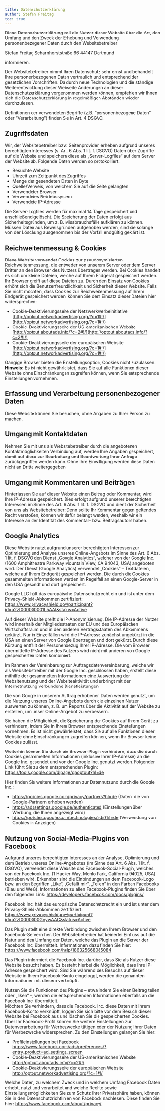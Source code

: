 ```yaml
---
title: Datenschutzerklärung
author: Stefan Freitag
toc: true
---
```


Diese Datenschutzerklärung soll die Nutzer dieser Website über die Art, den
Umfang und den Zweck der Erhebung und Verwendung personenbezogener Daten durch
den Websitebetreiber

Stefan Freitag
Scharnhorststraße 66
44147 Dortmund

informieren.

Der Websitebetreiber nimmt Ihren Datenschutz sehr ernst und behandelt Ihre
personenbezogenen Daten vertraulich und entsprechend der gesetzlichen
Vorschriften. Da durch neue Technologien und die ständige Weiterentwicklung
dieser Webseite Änderungen an dieser Datenschutzerklärung vorgenommen werden
können, empfehlen wir Ihnen sich die Datenschutzerklärung in regelmäßigen
Abständen wieder durchzulesen.

Definitionen der verwendeten Begriffe (z.B. “personenbezogene Daten” oder
“Verarbeitung”) finden Sie in Art. 4 DSGVO.

## Zugriffsdaten

Wir, der Websitebetreiber bzw. Seitenprovider, erheben aufgrund unseres
berechtigten Interesses (s. Art. 6 Abs. 1 lit. f. DSGVO) Daten über Zugriffe auf
die Website und speichern diese als „Server-Logfiles“ auf dem Server der Website
ab. Folgende Daten werden so protokolliert:

- Besuchte Website
- Uhrzeit zum Zeitpunkt des Zugriffes
- Menge der gesendeten Daten in Byte
- Quelle/Verweis, von welchem Sie auf die Seite gelangten
- Verwendeter Browser
- Verwendetes Betriebssystem
- Verwendete IP-Adresse

Die Server-Logfiles werden für maximal 14 Tage gespeichert und anschließend
gelöscht. Die Speicherung der Daten erfolgt aus Sicherheitsgründen, um z. B.
Missbrauchsfälle aufklären zu können. Müssen Daten aus Beweisgründen aufgehoben
werden, sind sie solange von der Löschung ausgenommen bis der Vorfall endgültig
geklärt ist.

## Reichweitenmessung & Cookies

Diese Website verwendet Cookies zur pseudonymisierten Reichweitenmessung, die
entweder von unserem Server oder dem Server Dritter an den Browser des Nutzers
übertragen werden. Bei Cookies handelt es sich um kleine Dateien, welche auf
Ihrem Endgerät gespeichert werden. Ihr Browser greift auf diese Dateien zu.
Durch den Einsatz von Cookies erhöht sich die Benutzerfreundlichkeit und
Sicherheit dieser Website.
Falls Sie nicht möchten, dass Cookies zur Reichweitenmessung auf Ihrem Endgerät
gespeichert werden, können Sie dem Einsatz dieser Dateien hier widersprechen:

- Cookie-Deaktivierungsseite der Netzwerkwerbeinitiative
    [http://optout.networkadvertising.org/?c=1#!/](http://optout.networkadvertising.org/?c=1#!/)
- Cookie-Deaktivierungsseite der US-amerikanischen Website
    [http://optout.aboutads.info/?c=2#!/](http://optout.aboutads.info/?c=2#!/)
- Cookie-Deaktivierungsseite der europäischen Website
    [http://optout.networkadvertising.org/?c=1#!/](http://optout.networkadvertising.org/?c=1#!/)

Gängige Browser bieten die Einstellungsoption, Cookies nicht zuzulassen.  
**Hinweis:** Es ist nicht gewährleistet, dass Sie auf alle Funktionen dieser Website ohne Einschränkungen zugreifen können, wenn Sie entsprechende Einstellungen vornehmen.

## Erfassung und Verarbeitung personenbezogener Daten

Diese Website können Sie besuchen, ohne Angaben zu Ihrer Person zu machen.

## Umgang mit Kontaktdaten

Nehmen Sie mit uns als Websitebetreiber durch die angebotenen
Kontaktmöglichkeiten Verbindung auf, werden Ihre Angaben gespeichert, damit auf
diese zur Bearbeitung und Beantwortung Ihrer Anfrage zurückgegriffen werden
kann. Ohne Ihre Einwilligung werden diese Daten nicht an Dritte weitergegeben.

## Umgang mit Kommentaren und Beiträgen

Hinterlassen Sie auf dieser Website einen Beitrag oder Kommentar, wird Ihre
IP-Adresse gespeichert. Dies erfolgt aufgrund unserer berechtigten Interessen im
Sinne des Art. 6 Abs. 1 lit. f. DSGVO und dient der Sicherheit von uns als
Websitebetreiber: Denn sollte Ihr Kommentar gegen geltendes Recht verstoßen,
können wir dafür belangt werden, weshalb wir ein Interesse an der Identität des
Kommentar- bzw. Beitragsautors haben.

## Google Analytics

Diese Website nutzt aufgrund unserer berechtigten Interessen zur Optimierung und
Analyse unseres Online-Angebots im Sinne des Art. 6 Abs. 1 lit. f. DSGVO den
Dienst „Google Analytics“, welcher von der Google Inc. (1600 Amphitheatre
Parkway Mountain View, CA 94043, USA) angeboten wird. Der Dienst (Google
Analytics) verwendet „Cookies“ – Textdateien, welche auf Ihrem Endgerät
gespeichert werden. Die durch die Cookies gesammelten Informationen werden im
Regelfall an einen Google-Server in den USA gesandt und dort gespeichert.

Google LLC hält das europäische Datenschutzrecht ein und ist unter dem
Privacy-Shield-Abkommen zertifiziert: <a
href="https://www.privacyshield.gov/participant?id=a2zt000000001L5AAI&status=Active"
target="_blank"
rel="noopener">https://www.privacyshield.gov/participant?id=a2zt000000001L5AAI&status=Active</a>

Auf dieser Website greift die IP-Anonymisierung. Die IP-Adresse der Nutzer wird
innerhalb der Mitgliedsstaaten der EU und des Europäischen Wirtschaftsraum und
in den anderen Vertragsstaaten des Abkommens gekürzt. Nur in Einzelfällen wird
die IP-Adresse zunächst ungekürzt in die USA an einen Server von Google
übertragen und dort gekürzt. Durch diese Kürzung entfällt der Personenbezug
Ihrer IP-Adresse. Die vom Browser übermittelte IP-Adresse des Nutzers wird nicht
mit anderen von Google gespeicherten Daten kombiniert.

Im Rahmen der Vereinbarung zur Auftragsdatenvereinbarung, welche wir als
Websitebetreiber mit der Google Inc. geschlossen haben, erstellt diese mithilfe
der gesammelten Informationen eine Auswertung der Websitenutzung und der
Websiteaktivität und erbringt mit der Internetnutzung verbundene
Dienstleistungen.

Die von Google in unserem Auftrag erhobenen Daten werden genutzt, um die Nutzung
unseres Online-Angebots durch die einzelnen Nutzer auswerten zu können, z. B. um
Reports über die Aktivität auf der Website zu erstellen, um unser Online-Angebot
zu verbessern.

Sie haben die Möglichkeit, die Speicherung der Cookies auf Ihrem Gerät zu
verhindern, indem Sie in Ihrem Browser entsprechende Einstellungen vornehmen. Es
ist nicht gewährleistet, dass Sie auf alle Funktionen dieser Website ohne
Einschränkungen zugreifen können, wenn Ihr Browser keine Cookies zulässt.

Weiterhin können Sie durch ein Browser-Plugin verhindern, dass die durch Cookies
gesammelten Informationen (inklusive Ihrer IP-Adresse) an die Google Inc.
gesendet und von der Google Inc. genutzt werden. Folgender Link führt Sie zu dem
entsprechenden Plugin: <a href="https://tools.google.com/dlpage/gaoptout?hl=de"
target="_blank"
rel="noopener">https://tools.google.com/dlpage/gaoptout?hl=de</a>

Hier finden Sie weitere Informationen zur Datennutzung durch die Google Inc.:

- <a href="https://policies.google.com/privacy/partners?hl=de" target="_blank"
    rel="noopener">https://policies.google.com/privacy/partners?hl=de</a>
    (Daten, die von Google-Partnern erhoben werden)
- <a href="https://adssettings.google.de/authenticated" target="_blank"
    rel="noopener">https://adssettings.google.de/authenticated</a>
    (Einstellungen über Werbung, die Ihnen angezeigt wird)
- <a href="https://policies.google.com/privacy/partners?hl=de" target="_blank"
    rel="noopener">https://policies.google.com/technologies/ads?hl=de</a>
    (Verwendung von Cookies in Anzeigen)

## Nutzung von Social-Media-Plugins von Facebook

Aufgrund unseres berechtigten Interesses an der Analyse, Optimierung und dem
Betrieb unseres Online-Angebotes (im Sinne des Art. 6 Abs. 1 lit. f. DSGVO),
verwendet diese Website das Facebook-Social-Plugin, welches von der Facebook
Inc. (1 Hacker Way, Menlo Park, California 94025, USA) betrieben wird. Erkennbar
sind die Einbindungen an dem Facebook-Logo bzw. an den Begriffen „Like“,
„Gefällt mir“, „Teilen“ in den Farben Facebooks (Blau und Weiß). Informationen
zu allen Facebook-Plugins finden Sie über den folgenden Link: <a
href="https://developers.facebook.com/docs/plugins/" target="_blank"
rel="noopener">https://developers.facebook.com/docs/plugins/</a>

Facebook Inc. hält das europäische Datenschutzrecht ein und ist unter dem
Privacy-Shield-Abkommen zertifiziert: <a
href="https://www.privacyshield.gov/participant?id=a2zt0000000GnywAAC&status=Active"
target="_blank"
rel="noopener">https://www.privacyshield.gov/participant?id=a2zt0000000GnywAAC&status=Active</a>

Das Plugin stellt eine direkte Verbindung zwischen Ihrem Browser und den
Facebook-Servern her. Der Websitebetreiber hat keinerlei Einfluss auf die Natur
und den Umfang der Daten, welche das Plugin an die Server der Facebook Inc.
übermittelt. Informationen dazu finden Sie hier: <a
href="https://www.facebook.com/help/186325668085084" target="_blank"
rel="noopener">https://www.facebook.com/help/186325668085084</a>

Das Plugin informiert die Facebook Inc. darüber, dass Sie als Nutzer diese
Website besucht haben. Es besteht hierbei die Möglichkeit, dass Ihre IP-Adresse
gespeichert wird. Sind Sie während des Besuchs auf dieser Website in Ihrem
Facebook-Konto eingeloggt, werden die genannten Informationen mit diesem
verknüpft.

Nutzen Sie die Funktionen des Plugins – etwa indem Sie einen Beitrag teilen oder
„liken“ –, werden die entsprechenden Informationen ebenfalls an die Facebook
Inc. übermittelt.  
Möchten Sie verhindern, dass die Facebook. Inc. diese Daten mit Ihrem
Facebook-Konto verknüpft, loggen Sie sich bitte vor dem Besuch dieser Website
bei Facebook aus und löschen Sie die gespeicherten Cookies. Über Ihr
Facebook-Profil können Sie weitere Einstellungen zur Datenverarbeitung für
Werbezwecke tätigen oder der Nutzung Ihrer Daten für Werbezwecke widersprechen.
Zu den Einstellungen gelangen Sie hier:

- Profileinstellungen bei Facebook  
    <a
    href="https://www.facebook.com/ads/preferences/?entry_product=ad_settings_screen"
    target="_blank"
    rel="noopener">https://www.facebook.com/ads/preferences/?entry_product=ad_settings_screen</a>
- Cookie-Deaktivierungsseite der US-amerikanischen Website  
    <a href="http://optout.aboutads.info/?c=2#!/" target="_blank"
    rel="noopener">http://optout.aboutads.info/?c=2#!/</a>
- Cookie-Deaktivierungsseite der europäischen Website  
    <a href="http://optout.networkadvertising.org/?c=1#!/" target="_blank"
    rel="noopener">http://optout.networkadvertising.org/?c=1#!/</a>

Welche Daten, zu welchem Zweck und in welchem Umfang Facebook Daten erhebt,
nutzt und verarbeitet und welche Rechte sowie Einstellungsmöglichkeiten Sie zum
Schutz Ihrer Privatsphäre haben, können Sie in den Datenschutzrichtlinien von
Facebook nachlesen. Diese finden Sie hier: <a
href="https://www.facebook.com/about/privacy/" target="_blank"
rel="noopener">https://www.facebook.com/about/privacy/</a>